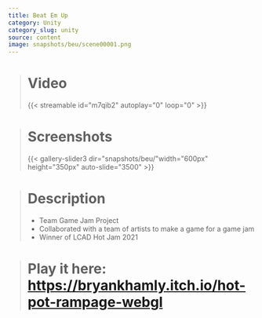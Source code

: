 ```yaml
---
title: Beat Em Up
category: Unity
category_slug: unity
source: content
image: snapshots/beu/scene00001.png
---
```


> # Video
>
> {{< streamable id="m7qib2" autoplay="0" loop="0" >}}


># Screenshots
>
> {{< gallery-slider3 dir="snapshots/beu/"width="600px" height="350px" auto-slide="3500" >}}

> # Description
>
> - Team Game Jam Project
> - Collaborated with a team of artists to make a game for a game jam
> - Winner of LCAD Hot Jam 2021


> # Play it here: https://bryankhamly.itch.io/hot-pot-rampage-webgl
